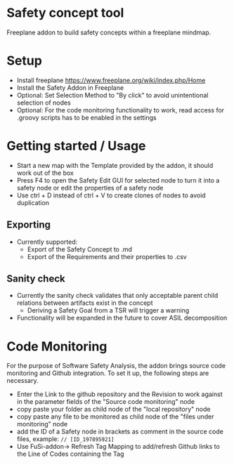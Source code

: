# Safety concept tool
Freeplane addon to build safety concepts within a freeplane mindmap.

# Setup
* Install freeplane https://www.freeplane.org/wiki/index.php/Home
* Install the Safety Addon in Freeplane
* Optional: Set Selection Method to "By click" to avoid unintentional selection of nodes
* Optional: For the code monitoring functionality to work, read access for .groovy scripts has to be enabled in the settings

# Getting started / Usage
* Start a new map with the Template provided by the addon, it should work out of the box
* Press F4 to open the Safety Edit GUI for selected node to turn it into a safety node or edit the properties of a safety node
* Use ctrl + D instead of ctrl + V to create clones of nodes to avoid duplication

## Exporting
* Currently supported:
  * Export of the Safety Concept to .md
  * Export of the Requirements and their properties to .csv
  
## Sanity check
* Currently the sanity check validates that only acceptable parent child relations between artifacts exist in the concept
  * Deriving a Safety Goal from a TSR will trigger a warning
* Functionality will be expanded in the future to cover ASIL decomposition

# Code Monitoring
For the purpose of Software Safety Analysis, the addon brings source code monitoring and Github integration.
To set it up, the following steps are necessary.
* Enter the Link to the github repository and the Revision to work against in the parameter fields of the "Source code monitoring" node
* copy paste your folder as child node of the "local repository" node
* copy paste any file to be monitored as child node of the "files under monitoring" node
* add the ID of a Safety node in brackets as comment in the source code files, example: 
``` // [ID_197895921] ```
* Use FuSi-addon-> Refresh Tag Mapping to add/refresh Github links to the Line of Codes containing the Tag 

